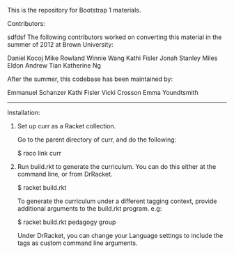 This is the repository for Bootstrap 1 materials.

Contributors:




sdfdsf
The following contributors worked on converting this material in the
summer of 2012 at Brown University:

  Daniel Kocoj
  Mike Rowland
  Winnie Wang
  Kathi Fisler
  Jonah Stanley
  Miles Eldon
  Andrew Tian
  Katherine Ng


After the summer, this codebase has been maintained by:

  Emmanuel Schanzer
  Kathi Fisler
  Vicki Crosson
  Emma Youndtsmith



----------------------------------------------------------------------

Installation:

1.  Set up curr as a Racket collection.

    Go to the parent directory of curr, and do the following:

    $ raco link curr


2.  Run build.rkt to generate the curriculum.  You can do this either
at the command line, or from DrRacket.

    $ racket build.rkt

    To generate the curriculum under a different tagging context,
    provide additional arguments to the build.rkt program.  e.g:

    $ racket build.rkt pedagogy group

    Under DrRacket, you can change your Language settings to include
    the tags as custom command line arguments.

